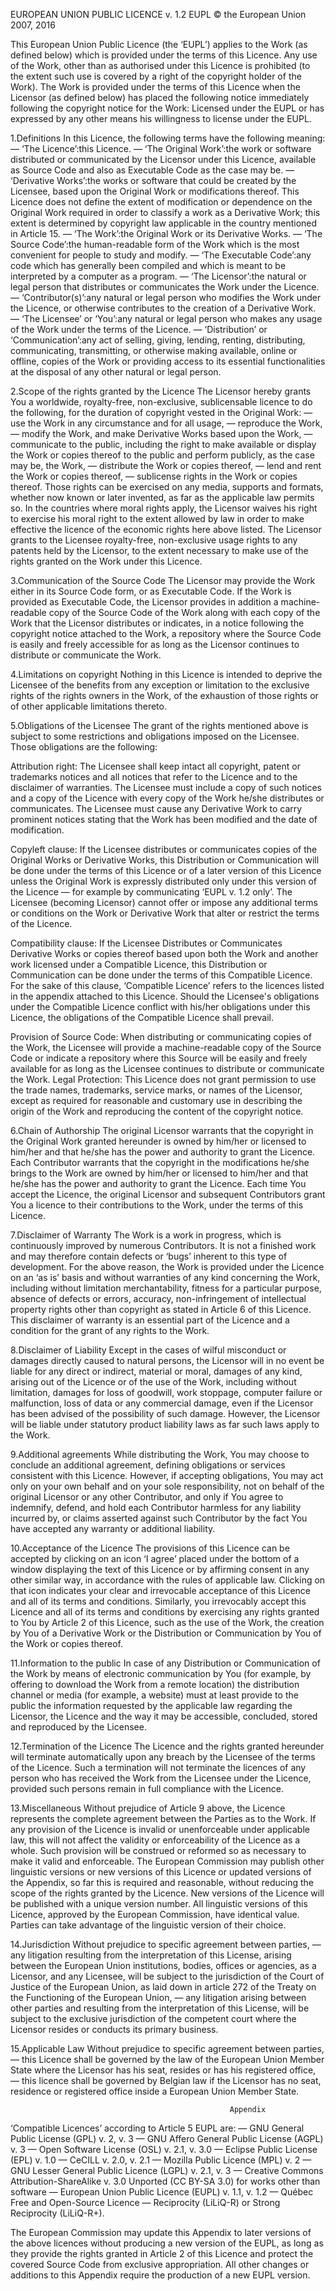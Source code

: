 EUROPEAN UNION PUBLIC LICENCE v. 1.2 EUPL © the European Union 2007, 2016

This European Union Public Licence (the ‘EUPL’) applies to the Work (as defined below) which is provided under the terms of this Licence. Any use of the Work, other than as authorised under this Licence is prohibited (to the extent such use is covered by a right of the copyright holder of the Work). The Work is provided under the terms of this Licence when the Licensor (as defined below) has placed the following notice immediately following the copyright notice for the Work: Licensed under the EUPL or has expressed by any other means his willingness to license under the EUPL.

1.Definitions In this Licence, the following terms have the following meaning: — ‘The Licence’:this Licence. — ‘The Original Work’:the work or software distributed or communicated by the Licensor under this Licence, available as Source Code and also as Executable Code as the case may be. — ‘Derivative Works’:the works or software that could be created by the Licensee, based upon the Original Work or modifications thereof. This Licence does not define the extent of modification or dependence on the Original Work required in order to classify a work as a Derivative Work; this extent is determined by copyright law applicable in the country mentioned in Article 15. — ‘The Work’:the Original Work or its Derivative Works. — ‘The Source Code’:the human-readable form of the Work which is the most convenient for people to study and modify. — ‘The Executable Code’:any code which has generally been compiled and which is meant to be interpreted by a computer as a program. — ‘The Licensor’:the natural or legal person that distributes or communicates the Work under the Licence. — ‘Contributor(s)’:any natural or legal person who modifies the Work under the Licence, or otherwise contributes to the creation of a Derivative Work. — ‘The Licensee’ or ‘You’:any natural or legal person who makes any usage of the Work under the terms of the Licence. — ‘Distribution’ or ‘Communication’:any act of selling, giving, lending, renting, distributing, communicating, transmitting, or otherwise making available, online or offline, copies of the Work or providing access to its essential functionalities at the disposal of any other natural or legal person.

2.Scope of the rights granted by the Licence The Licensor hereby grants You a worldwide, royalty-free, non-exclusive, sublicensable licence to do the following, for the duration of copyright vested in the Original Work: — use the Work in any circumstance and for all usage, — reproduce the Work, — modify the Work, and make Derivative Works based upon the Work, — communicate to the public, including the right to make available or display the Work or copies thereof to the public and perform publicly, as the case may be, the Work, — distribute the Work or copies thereof, — lend and rent the Work or copies thereof, — sublicense rights in the Work or copies thereof. Those rights can be exercised on any media, supports and formats, whether now known or later invented, as far as the applicable law permits so. In the countries where moral rights apply, the Licensor waives his right to exercise his moral right to the extent allowed by law in order to make effective the licence of the economic rights here above listed. The Licensor grants to the Licensee royalty-free, non-exclusive usage rights to any patents held by the Licensor, to the extent necessary to make use of the rights granted on the Work under this Licence.

3.Communication of the Source Code The Licensor may provide the Work either in its Source Code form, or as Executable Code. If the Work is provided as Executable Code, the Licensor provides in addition a machine-readable copy of the Source Code of the Work along with each copy of the Work that the Licensor distributes or indicates, in a notice following the copyright notice attached to the Work, a repository where the Source Code is easily and freely accessible for as long as the Licensor continues to distribute or communicate the Work.

4.Limitations on copyright Nothing in this Licence is intended to deprive the Licensee of the benefits from any exception or limitation to the exclusive rights of the rights owners in the Work, of the exhaustion of those rights or of other applicable limitations thereto.

5.Obligations of the Licensee The grant of the rights mentioned above is subject to some restrictions and obligations imposed on the Licensee. Those obligations are the following:

Attribution right: The Licensee shall keep intact all copyright, patent or trademarks notices and all notices that refer to the Licence and to the disclaimer of warranties. The Licensee must include a copy of such notices and a copy of the Licence with every copy of the Work he/she distributes or communicates. The Licensee must cause any Derivative Work to carry prominent notices stating that the Work has been modified and the date of modification.

Copyleft clause: If the Licensee distributes or communicates copies of the Original Works or Derivative Works, this Distribution or Communication will be done under the terms of this Licence or of a later version of this Licence unless the Original Work is expressly distributed only under this version of the Licence — for example by communicating ‘EUPL v. 1.2 only’. The Licensee (becoming Licensor) cannot offer or impose any additional terms or conditions on the Work or Derivative Work that alter or restrict the terms of the Licence.

Compatibility clause: If the Licensee Distributes or Communicates Derivative Works or copies thereof based upon both the Work and another work licensed under a Compatible Licence, this Distribution or Communication can be done under the terms of this Compatible Licence. For the sake of this clause, ‘Compatible Licence’ refers to the licences listed in the appendix attached to this Licence. Should the Licensee's obligations under the Compatible Licence conflict with his/her obligations under this Licence, the obligations of the Compatible Licence shall prevail.

Provision of Source Code: When distributing or communicating copies of the Work, the Licensee will provide a machine-readable copy of the Source Code or indicate a repository where this Source will be easily and freely available for as long as the Licensee continues to distribute or communicate the Work. Legal Protection: This Licence does not grant permission to use the trade names, trademarks, service marks, or names of the Licensor, except as required for reasonable and customary use in describing the origin of the Work and reproducing the content of the copyright notice.

6.Chain of Authorship The original Licensor warrants that the copyright in the Original Work granted hereunder is owned by him/her or licensed to him/her and that he/she has the power and authority to grant the Licence. Each Contributor warrants that the copyright in the modifications he/she brings to the Work are owned by him/her or licensed to him/her and that he/she has the power and authority to grant the Licence. Each time You accept the Licence, the original Licensor and subsequent Contributors grant You a licence to their contributions to the Work, under the terms of this Licence.

7.Disclaimer of Warranty The Work is a work in progress, which is continuously improved by numerous Contributors. It is not a finished work and may therefore contain defects or ‘bugs’ inherent to this type of development. For the above reason, the Work is provided under the Licence on an ‘as is’ basis and without warranties of any kind concerning the Work, including without limitation merchantability, fitness for a particular purpose, absence of defects or errors, accuracy, non-infringement of intellectual property rights other than copyright as stated in Article 6 of this Licence. This disclaimer of warranty is an essential part of the Licence and a condition for the grant of any rights to the Work.

8.Disclaimer of Liability Except in the cases of wilful misconduct or damages directly caused to natural persons, the Licensor will in no event be liable for any direct or indirect, material or moral, damages of any kind, arising out of the Licence or of the use of the Work, including without limitation, damages for loss of goodwill, work stoppage, computer failure or malfunction, loss of data or any commercial damage, even if the Licensor has been advised of the possibility of such damage. However, the Licensor will be liable under statutory product liability laws as far such laws apply to the Work.

9.Additional agreements While distributing the Work, You may choose to conclude an additional agreement, defining obligations or services consistent with this Licence. However, if accepting obligations, You may act only on your own behalf and on your sole responsibility, not on behalf of the original Licensor or any other Contributor, and only if You agree to indemnify, defend, and hold each Contributor harmless for any liability incurred by, or claims asserted against such Contributor by the fact You have accepted any warranty or additional liability.

10.Acceptance of the Licence The provisions of this Licence can be accepted by clicking on an icon ‘I agree’ placed under the bottom of a window displaying the text of this Licence or by affirming consent in any other similar way, in accordance with the rules of applicable law. Clicking on that icon indicates your clear and irrevocable acceptance of this Licence and all of its terms and conditions. Similarly, you irrevocably accept this Licence and all of its terms and conditions by exercising any rights granted to You by Article 2 of this Licence, such as the use of the Work, the creation by You of a Derivative Work or the Distribution or Communication by You of the Work or copies thereof.

11.Information to the public In case of any Distribution or Communication of the Work by means of electronic communication by You (for example, by offering to download the Work from a remote location) the distribution channel or media (for example, a website) must at least provide to the public the information requested by the applicable law regarding the Licensor, the Licence and the way it may be accessible, concluded, stored and reproduced by the Licensee.

12.Termination of the Licence The Licence and the rights granted hereunder will terminate automatically upon any breach by the Licensee of the terms of the Licence. Such a termination will not terminate the licences of any person who has received the Work from the Licensee under the Licence, provided such persons remain in full compliance with the Licence.

13.Miscellaneous Without prejudice of Article 9 above, the Licence represents the complete agreement between the Parties as to the Work. If any provision of the Licence is invalid or unenforceable under applicable law, this will not affect the validity or enforceability of the Licence as a whole. Such provision will be construed or reformed so as necessary to make it valid and enforceable. The European Commission may publish other linguistic versions or new versions of this Licence or updated versions of the Appendix, so far this is required and reasonable, without reducing the scope of the rights granted by the Licence. New versions of the Licence will be published with a unique version number. All linguistic versions of this Licence, approved by the European Commission, have identical value. Parties can take advantage of the linguistic version of their choice.

14.Jurisdiction Without prejudice to specific agreement between parties, — any litigation resulting from the interpretation of this License, arising between the European Union institutions, bodies, offices or agencies, as a Licensor, and any Licensee, will be subject to the jurisdiction of the Court of Justice of the European Union, as laid down in article 272 of the Treaty on the Functioning of the European Union, — any litigation arising between other parties and resulting from the interpretation of this License, will be subject to the exclusive jurisdiction of the competent court where the Licensor resides or conducts its primary business.

15.Applicable Law Without prejudice to specific agreement between parties, — this Licence shall be governed by the law of the European Union Member State where the Licensor has his seat, resides or has his registered office, — this licence shall be governed by Belgian law if the Licensor has no seat, residence or registered office inside a European Union Member State.

                                                     Appendix
‘Compatible Licences’ according to Article 5 EUPL are: — GNU General Public License (GPL) v. 2, v. 3 — GNU Affero General Public License (AGPL) v. 3 — Open Software License (OSL) v. 2.1, v. 3.0 — Eclipse Public License (EPL) v. 1.0 — CeCILL v. 2.0, v. 2.1 — Mozilla Public Licence (MPL) v. 2 — GNU Lesser General Public Licence (LGPL) v. 2.1, v. 3 — Creative Commons Attribution-ShareAlike v. 3.0 Unported (CC BY-SA 3.0) for works other than software — European Union Public Licence (EUPL) v. 1.1, v. 1.2 — Québec Free and Open-Source Licence — Reciprocity (LiLiQ-R) or Strong Reciprocity (LiLiQ-R+).

The European Commission may update this Appendix to later versions of the above licences without producing a new version of the EUPL, as long as they provide the rights granted in Article 2 of this Licence and protect the covered Source Code from exclusive appropriation. All other changes or additions to this Appendix require the production of a new EUPL version.

